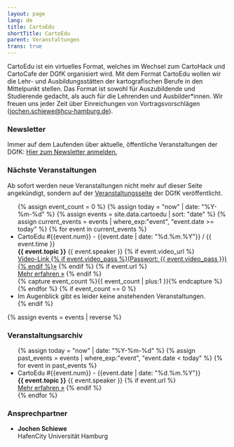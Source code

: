 ```yaml
---
layout: page
lang: de
title: CartoEdu
shortTitle: CartoEdu
parent: Veranstaltungen
trans: true
---
```


CartoEdu ist ein virtuelles Format, welches im Wechsel zum CartoHack und CartoCafe der DGfK organisiert wird. Mit dem Format CartoEdu wollen wir die Lehr- und Ausbildungsstätten der kartografischen Berufe in den Mittelpunkt stellen. Das Format ist sowohl für Auszubildende und Studierende gedacht, als auch für die Lehrenden und Ausbilder*innen. Wir freuen uns jeder Zeit über Einreichungen von Vortragsvorschlägen (<a href="mailto:jochen.schiewe@hcu-hamburg.de">jochen.schiewe@hcu-hamburg.de</a>).

### Newsletter
Immer auf dem Laufenden über aktuelle, öffentliche Veranstaltungen der DGfK: <a href="https://newsletter.dgfk.net">Hier zum Newsletter anmelden.</a>

### Nächste Veranstaltungen

Ab sofort werden neue Veranstaltungen nicht mehr auf dieser Seite angekündigt, sondern auf der <a href="https://dgfk.net/veranstaltungen/">Veranstaltungsseite</a> der DGfK veröffentlicht.

<ul class="eventlist">
{% assign event_count = 0 %}
{% assign today = "now" | date: "%Y-%m-%d" %}
{% assign events = site.data.cartoedu | sort: "date" %}
{% assign current_events = events | where_exp:"event", "event.date >= today" %}
{% for event in current_events %}
  <li>
    CartoEdu #{{event.num}} - {{event.date | date: "%d.%m.%Y"}} / {{ event.time }}<br />
    <strong>{{ event.topic }}</strong>
    {{ event.speaker }}
    {% if event.video_url %}<br />
    <a href="{{event.video_url}}" class="btn">Video-Link {% if event.video_pass %}(Passwort: {{ event.video_pass }}) {% endif %}&raquo;</a>
    {% endif %}
    {% if event.url %}<br />
    <a href="{{event.url}}" class="btn">Mehr erfahren &raquo;</a>
    {% endif %}
  </li>
  {% capture event_count %}{{ event_count | plus:1 }}{% endcapture %}
{% endfor %}
{% if event_count == 0 %}
  <li>Im Augenblick gibt es leider keine anstehenden Veranstaltungen.</li>
{% endif %}
</ul>

{% assign events = events | reverse %}

### Veranstaltungsarchiv
<ul class="eventlist">
{% assign today = "now" | date: "%Y-%m-%d" %}
{% assign past_events = events | where_exp:"event", "event.date < today" %}
{% for event in past_events %}
  <li>
    CartoEdu #{{event.num}} - {{event.date | date: "%d.%m.%Y"}}<br />
    <strong>{{ event.topic }}</strong>
    {{ event.speaker }}
    {% if event.url %}<br />
    <a href="{{event.url}}" class="btn">Mehr erfahren &raquo;</a>
    {% endif %}
  </li>
{% endfor %}
</ul>

### Ansprechpartner

- __Jochen Schiewe__<br />HafenCity Universität Hamburg
